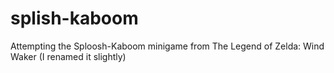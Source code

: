 # splish-kaboom
Attempting the Sploosh-Kaboom minigame from The Legend of Zelda: Wind Waker (I renamed it slightly)
